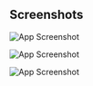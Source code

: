 
## Screenshots

![App Screenshot](https://i.ibb.co/Q82j18w/Screenshot-2023-02-12-at-10-32-56-PM.png)

![App Screenshot](https://i.ibb.co/tp1zK5X/Screenshot-2023-02-12-at-10-34-03-PM.png)

![App Screenshot](https://i.ibb.co/j6zfxTG/Screenshot-2023-02-12-at-11-05-14-PM.png)

